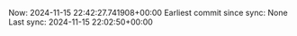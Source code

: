 Now: 2024-11-15 22:42:27.741908+00:00 Earliest commit since sync: None Last sync: 2024-11-15 22:02:50+00:00
